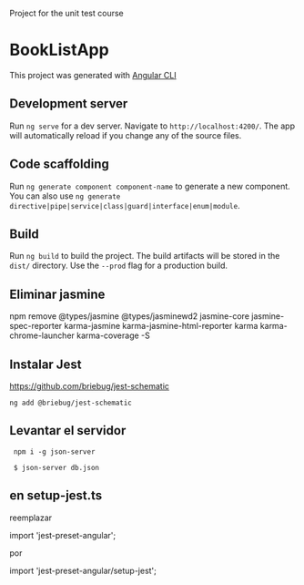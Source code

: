 Project for the unit test course

# BookListApp

This project was generated with [Angular CLI](https://github.com/angular/angular-cli)

## Development server

Run `ng serve` for a dev server. Navigate to `http://localhost:4200/`. The app will automatically reload if you change any of the source files.

## Code scaffolding

Run `ng generate component component-name` to generate a new component. You can also use `ng generate directive|pipe|service|class|guard|interface|enum|module`.

## Build

Run `ng build` to build the project. The build artifacts will be stored in the `dist/` directory. Use the `--prod` flag for a production build.

## Eliminar jasmine
npm remove @types/jasmine @types/jasminewd2 jasmine-core jasmine-spec-reporter karma-jasmine karma-jasmine-html-reporter karma karma-chrome-launcher karma-coverage -S

## Instalar Jest 

https://github.com/briebug/jest-schematic

```
ng add @briebug/jest-schematic
```

## Levantar el servidor

```
 npm i -g json-server

 $ json-server db.json
 ```

## en setup-jest.ts
 
reemplazar

import 'jest-preset-angular';

por 

import 'jest-preset-angular/setup-jest';
